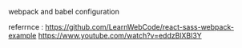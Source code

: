 webpack and babel configuration

referrnce : 
https://github.com/LearnWebCode/react-sass-webpack-example
https://www.youtube.com/watch?v=eddzBlXBl3Y